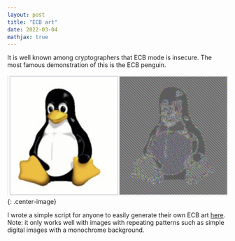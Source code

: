 ```yaml
---
layout: post
title: "ECB art"
date: 2022-03-04
mathjax: true
---
```



It is well known among cryptographers that ECB mode is insecure. The most famous demonstration of this is the ECB penguin.

![ecb_penguin](/assets/ecb_penguin.png){: .center-image}



I wrote a simple script for anyone to easily generate their own ECB art [here](https://github.com/ldgarratt/ecb_art). Note: it only works well with images with repeating patterns such as simple digital images with a monochrome background.
